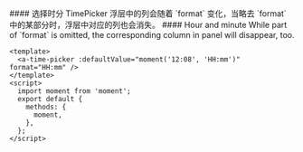 <cn>
#### 选择时分
TimePicker 浮层中的列会随着 `format` 变化，当略去 `format` 中的某部分时，浮层中对应的列也会消失。
</cn>

<us>
#### Hour and minute
While part of `format` is omitted, the corresponding column in panel will disappear, too.
</us>

```tpl
<template>
  <a-time-picker :defaultValue="moment('12:08', 'HH:mm')" format="HH:mm" />
</template>
<script>
  import moment from 'moment';
  export default {
    methods: {
      moment,
    },
  };
</script>
```
